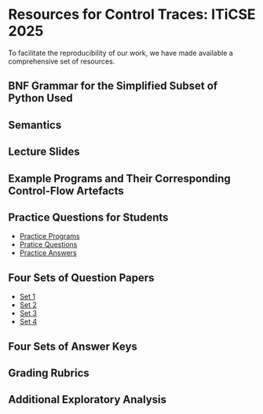 # Resources for Control Traces: ITiCSE 2025

To facilitate the reproducibility of our work, we have made
available a comprehensive set of resources. 

## BNF Grammar for the Simplified Subset of Python Used


## Semantics


## Lecture Slides


## Example Programs and Their Corresponding Control-Flow Artefacts


## Practice Questions for Students
- [Practice Programs](./practice-sheets/practice-programs.pdf)
- [Pratice Questions](./practice-sheets/practice-questions.pdf)
- [Practice Answers](./practice-sheets/practice-answers.pdf)


## Four Sets of Question Papers

- [Set 1](./question-papers/set-1.pdf)
- [Set 2](./question-papers/set-2.pdf)
- [Set 3](./question-papers/set-3.pdf)
- [Set 4](./question-papers/set-4.pdf)


## Four Sets of Answer Keys


## Grading Rubrics


## Additional Exploratory Analysis

